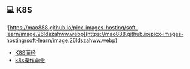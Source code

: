 ## 💻 K8S
![https://mao888.github.io/picx-images-hosting/soft-learn/image.26ldszahww.webp](https://mao888.github.io/picx-images-hosting/soft-learn/image.26ldszahww.webp)

- [K8S面经](https://github.com/mao888/golang-guide/blob/main/k8s/k8s%E9%9D%A2%E7%BB%8F.md)
- [k8s操作命令](https://github.com/mao888/golang-guide/blob/main/k8s/k8s%E6%93%8D%E4%BD%9C%E5%91%BD%E4%BB%A4.md)